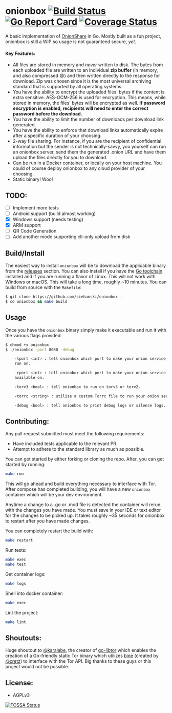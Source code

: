 # onionbox [![Build Status](https://travis-ci.com/ciehanski/onionbox.svg?branch=master)](https://travis-ci.com/ciehanski/onionbox) [![Go Report Card](https://goreportcard.com/badge/github.com/ciehanski/onionbox)](https://goreportcard.com/report/github.com/ciehanski/onionbox) [![Coverage Status](https://coveralls.io/repos/github/ciehanski/onionbox/badge.svg?branch=master)](https://coveralls.io/github/ciehanski/onionbox?branch=master)

A basic implementation of [OnionShare](https://github.com/micahflee/onionshare) in Go.
Mostly built as a fun project, onionbox is still a WIP so usage is not guaranteed secure, *yet*.

#### Key Features:
- All files are stored in memory and *never* written to disk. The bytes from
each uploaded file are written to an individual **zip buffer** (in memory, and also compressed 😄) and then written directly
to the response for download. Zip was chosen since it is the most universal archiving
standard that is supported by all operating systems.
- You have the ability to encrypt the uploaded files' bytes if
the content is extra sensitive. AES-GCM-256 is used for encryption. This means, while stored in memory, the files' bytes
will be encrypted as well. **If password encryption is enabled, recipients will need to enter the correct password 
before the download.**
- You have the ability to limit the number of downloads per download link
generated.
- You have the ability to enforce that download links automatically expire after a specific duration of your choosing.
- 2-way file sharing. For instance, if you are the recipient of confidential information 
but the sender is not technically-savvy, you yourself can run an onionbox server, send them the 
generated .onion URL and have them upload the files directly for you to download.
- Can be run in a Docker container, or locally on your host machine. You could
of course deploy onionbox to any cloud provider of your choosing.
- Static binary! Woo!

## TODO:
- [ ] Implement more tests
- [ ] Android support (build almost working)
- [x] Windows support (needs testing)
- [x] ARM support
- [ ] QR Code Generation
- [ ] Add another mode supporting cli-only upload from disk

## Build/Install

The easiest way to install `onionbox` will be to download the applicable binary
from the [releases](https://github.com/ciehanski/onionbox/releases) section. You can also install if you have the [Go toolchain](https://golang.org/dl/)
installed and if you are running a flavor of Linux. This will not work with Windows or macOS. This will take a long time, roughly ~10 minutes. You can build from source with the `Makefile`:

```bash
$ git clone https://github.com/ciehanski/onionbox .
$ cd onionbox && make build
```

## Usage

Once you have the `onionbox` binary simply make it executable and run it with the various flags
provided:

```bash
$ chmod +x onionbox
$ ./onionbox -port 8080 -debug

    -lport <int> : tell onionbox which port to make your onion service locally
    run on.

    -rport <int> : tell onionbox which port to make your onion service remotely
    available on.

    -torv3 <bool> : tell onionbox to run on torv3 or torv2.

    -torrc <string> : utilize a custom Torrc file to run your onion service.

    -debug <bool> : tell onionbox to print debug logs or silence logs.
```

## Contributing:

Any pull request submitted must meet the following requirements:
- Have included tests applicable to the relevant PR.
- Attempt to adhere to the standard library as much as possible.

You can get started by either forking or cloning the repo. After, you can get started
by running:

```bash
make run
```

This will go ahead and build everything necessary to interface with Tor. After compose
has completed building, you will have a new `onionbox` container which will be your
dev environment.

Anytime a change to a .go or .mod file is detected the container will rerun with
the changes you have made. You must save in your IDE or text editor for the 
changes to be picked up. It takes roughly ~35 seconds for onionbox to restart after 
you have made changes.

You can completely restart the build with:
```bash
make restart
```

Run tests:
```bash
make exec
make test
```

Get container logs:
```bash
make logs
```

Shell into docker container:
```bash
make exec
```

Lint the project:
```bash
make lint
```

## Shoutouts:
Huge shoutout to [@karalabe](https://github.com/karalabe), the creator of [go-libtor](https://github.com/ipsn/go-libtor) which enables the 
creation of a Go-friendly static Tor binary which utilizes [bine](https://github.com/cretz/bine) (created by [@cretz](https://github.com/cretz))
to interface with the Tor API. Big thanks to these guys or this project would not be possible.

## License:
- AGPLv3

[![FOSSA Status](https://app.fossa.com/api/projects/git%2Bgithub.com%2Fciehanski%2Fonionbox.svg?type=large)](https://app.fossa.com/projects/git%2Bgithub.com%2Fciehanski%2Fonionbox?ref=badge_large)
